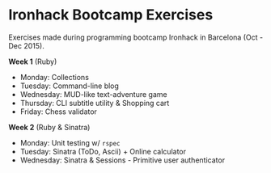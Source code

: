 # Ironhack Bootcamp Exercises

Exercises made during programming bootcamp Ironhack in Barcelona (Oct - Dec 2015).

__Week 1__ (Ruby) 

- Monday: Collections
- Tuesday: Command-line blog
- Wednesday: MUD-like text-adventure game
- Thursday: CLI subtitle utility & Shopping cart
- Friday: Chess validator

__Week 2__ (Ruby & Sinatra)

- Monday: Unit testing w/ `rspec`
- Tuesday: Sinatra (ToDo, Ascii) + Online calculator
- Wednesday: Sinatra & Sessions - Primitive user authenticator
